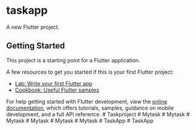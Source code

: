 # taskapp

A new Flutter project.

## Getting Started

This project is a starting point for a Flutter application.

A few resources to get you started if this is your first Flutter project:

- [Lab: Write your first Flutter app](https://docs.flutter.dev/get-started/codelab)
- [Cookbook: Useful Flutter samples](https://docs.flutter.dev/cookbook)

For help getting started with Flutter development, view the
[online documentation](https://docs.flutter.dev/), which offers tutorials,
samples, guidance on mobile development, and a full API reference.
#   T a s k p r o j e c t  
 #   M y t a s k  
 #   M y t a s k  
 #   M y t a s k  
 #   M y t a s k  
 #   M y t a s k  
 #   M y t a s k  
 #   T a s k A p p  
 #   T a s k A p p  
 
